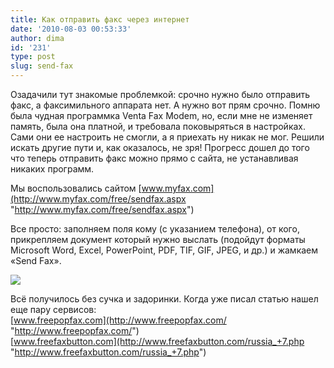 ```yaml
---
title: Как отправить факс через интернет
date: '2010-08-03 00:53:33'
author: dima
id: '231'
type: post
slug: send-fax
---
```


Озадачили тут знакомые проблемкой: срочно нужно было отправить факс, а факсимильного аппарата нет. А нужно вот прям срочно. Помню была чудная программка Venta Fax Modem, но, если мне не изменяет память, была она платной, и требовала поковыряться в настройках. Сами они ее настроить не смогли, а я приехать ну никак не мог. Решили искать другие пути и, как оказалось, не зря! Прогресс дошел до того что теперь отправить факс можно прямо с сайта, не устанавливая никаких программ.

Мы воспользовались сайтом [www.myfax.com](http://www.myfax.com/free/sendfax.aspx "http://www.myfax.com/free/sendfax.aspx")

Все просто: заполняем поля кому (с указанием телефона), от кого, прикрепляем документ который нужно выслать (подойдут форматы Microsoft Word, Excel, PowerPoint, PDF, TIF, GIF, JPEG, и др.) и жамкаем «Send Fax».

[![](/uploads/_bl/2/s88516914.jpg)](/uploads/_bl/2/88516914.jpg "Нажмите, для просмотра в полном размере...")

Всё получилось без сучка и задоринки. Когда уже писал статью нашел еще пару сервисов:  
[www.freepopfax.com](http://www.freepopfax.com/ "http://www.freepopfax.com/")  
[www.freefaxbutton.com](http://www.freefaxbutton.com/russia_+7.php "http://www.freefaxbutton.com/russia_+7.php")